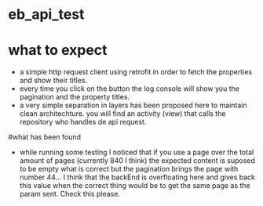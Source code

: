 # eb_api_test

# what to expect
- a simple http request client using retrofit in order to fetch the properties and show their titles.
- every time you click on the button the log console will show you the pagination and the property titles.
- a very simple separation in layers has been proposed here to maintain clean architechture. you will find an activity (view) that calls the repository who handles de api request.

#what has been found
- while running some testing I noticed that if you use a page over the total amount of pages (currently 840 I think) the expected content is suposed to be empty what is correct but the pagination brings the page with number 44... I think that the backEnd is overfloating here and gives back this value when the correct thing would be to get the same page as the param sent. Check this please.
